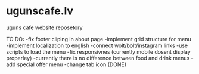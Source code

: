 # ugunscafe.lv
uguns cafe website reposetory

TO DO:
-fix footer cliping in about page
-implement grid structure for menu
-implement localization to english
-connect wolt/bolt/instagram links
-use scripts to load the menu
-fix responsivnes (currently mobile dosent display properley)
-currently there is no difference between food and drink menus
-add special offer menu
-change tab icon (DONE)
